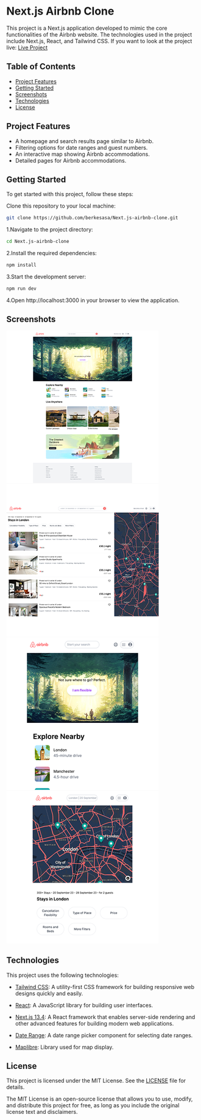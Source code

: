 
# Next.js Airbnb Clone


This project is a Next.js application developed to mimic the core functionalities of the Airbnb website. The technologies used in the project include Next.js, React, and Tailwind CSS.
If you want to look at the project live: [Live Project](https://airbnb-clone-berkesasa.vercel.app/)

## Table of Contents

- [Project Features](#project-features)
- [Getting Started](#getting-started)
- [Screenshots](#screenshots)
- [Technologies](#technologies)
- [License](#license)
## Project Features

- A homepage and search results page similar to Airbnb.
- Filtering options for date ranges and guest numbers.
- An interactive map showing Airbnb accommodations.
- Detailed pages for Airbnb accommodations.
## Getting Started

To get started with this project, follow these steps:

Clone this repository to your local machine:

```bash
git clone https://github.com/berkesasa/Next.js-airbnb-clone.git
```

1.Navigate to the project directory:

```bash
cd Next.js-airbnb-clone
```

2.Install the required dependencies:

```bash
npm install
```

3.Start the development server:
```bash
npm run dev
```

4.Open http://localhost:3000 in your browser to view the application.



## Screenshots

![Desktop Image-1](/app/screenshots/screenshot-desktop-1.png) ![Desktop Image-2](/app/screenshots/screenshot-desktop-2.png)
![Mobile Image-1](/app/screenshots/screenshot-mobile-1.png) ![Mobile Image-2](/app/screenshots/screenshot-mobile-2.png)

## Technologies

This project uses the following technologies:

- [Tailwind CSS](https://tailwindcss.com/): A utility-first CSS framework for building responsive web designs quickly and easily.

- [React](https://reactjs.org/): A JavaScript library for building user interfaces.

- [Next.js 13.4](https://nextjs.org/): A React framework that enables server-side rendering and other advanced features for building modern web applications.

- [Date Range](https://www.npmjs.com/package/react-date-range): A date range picker component for selecting date ranges.

- [Maplibre](https://maplibre.org/): Library used for map display.


## License

This project is licensed under the MIT License. See the [LICENSE](LICENSE) file for details.

The MIT License is an open-source license that allows you to use, modify, and distribute this project for free, as long as you include the original license text and disclaimers.
